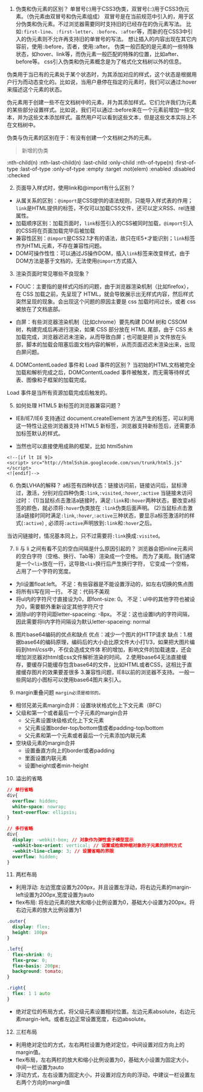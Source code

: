 1. 伪类和伪元素的区别？
单冒号(:)用于CSS3伪类，双冒号(::)用于CSS3伪元素。（伪元素由双冒号和伪元素组成）
双冒号是在当前规范中引入的，用于区分伪类和伪元素。不过浏览器需要同时支持旧的已经存在的伪元素写法。
比如`:first-line`、`:first-letter`、`:bofore`、`:after`等，而新的在CSS3中引入的伪元素则不允许再支持旧的单冒号的写法。
想让插入的内容出现在其它内容前，使用::before，否者，使用::after。
伪类一般匹配的是元素的一些特殊状态，如hover、link等，而伪元素一般匹配的特殊的位置，比如after、before等。
css引入伪类和伪元素概念是为了格式化文档树以外的信息。

伪类用于当已有的元素处于某个状态时，为其添加对应的样式，这个状态是根据用户行为而动态变化的。比如说，当用户悬停在指定的元素时，我们可以通过:hover来描述这个元素的状态。

伪元素用于创建一些不在文档树中的元素，并为其添加样式。它们允许我们为元素的某些部分设置样式。比如说，我们可以通过::before来在一个元素前增加一些文本，并为这些文本添加样式。虽然用户可以看到这些文本，但是这些文本实际上不在文档树中。

伪类与伪元素的区别在于：有没有创建一个文档树之外的元素。

> 新增的伪类

:nth-child(n) :nth-last-child(n) :last-child :only-child :nth-of-type(n) :first-of-type 
:last-of-type :only-of-type :empty :target :not(elem) :enabled :disabled :checked

2. 页面导入样式时，使用link和@import有什么区别？
- 从属关系的区别：`@import`是CSS提供的语法规则，只能导入样式表的作用；`link`是HTML提供的标签，不仅可以加载CSS文件，还可以定义RSS、rel连接属性。
- 加载顺序区别：加载页面时，`link`标签引入的CSS被同时加载，`@import`引入的CSS将在页面加载完毕后被加载
- 兼容性区别：`@import`是CSS2.1才有的语法，故只在IE5+才能识别；`link`标签作为HTML元素，不存在兼容性问题。
- DOM可操作性性：可以通过JS操作DOM，插入`link`标签来改变样式，由于DOM方法是基于文档的，无法使用`@import`方式插入

3. 渲染页面时常见哪些不良现象？

- FOUC：主要指的是样式闪烁的问题，由于浏览器渲染机制（比如firefox），在 CSS 加载之前，先呈现了 HTML，就会导致展示出无样式内容，然后样式突然呈现的现象。会出现这个问题的原因主要是 css 加载时间过长，或者 css 被放在了文档底部。

- 白屏：有些浏览器渲染机制（比如chrome）要先构建 DOM 树和 CSSOM 树，构建完成后再进行渲染，如果 CSS 部分放在 HTML 尾部，由于 CSS 未加载完成，浏览器迟迟未渲染，从而导致白屏；也可能是把 js 文件放在头部，脚本的加载会阻塞后面文档内容的解析，从而页面迟迟未渲染出来，出现白屏问题。

4. DOMContentLoaded 事件和 Load 事件的区别？
当初始的HTML文档被完全加载和解析完成之后，DOMContentLoaded 事件被触发，而无需等待样式表、图像和子框架的加载完成。

Load 事件是当所有资源加载完成后触发的。

5. 如何处理 HTML5 新标签的浏览器兼容问题？
- IE8/IE7/IE6 支持通过 document.createElement 方法产生的标签，可以利用这一特性让这些浏览器支持 HTML5 新标签，浏览器支持新标签后，还需要添加标签默认的样式。

- 当然也可以直接使用成熟的框架，比如 html5shim
```JS
<!--[if lt IE 9]>
<script> src="http://html5shim.googlecode.com/svn/trunk/html5.js"</script>
<![endif]-->
```
6. 伪类LVHA的解释？
a标签有四种状态：链接访问前，链接访问后，鼠标滑过，激活，分别对应四种伪类`:link`,`:visited`,`:hover`,`:active`
当链接未访问过时：
(1)当鼠标点击激活a链接时，满足`:link`和`:hover`两种状态，要改变a标签的颜色，就必须将`:hover`伪类放在
`:link`伪类后面声明。
(2)当鼠标点击激活a链接时同时满足`:link`,`:hover`,`:active`三种状态，要显示a标签激活时的样式(`:active`) ,
必须将`:active`声明放到`:link`和`:hover`之后。

当访问链接时，情况基本同上，只不过需要将`:link`换成`:visited`。

7. li 与 li 之间有看不见的空白间隔是什么原因引起的？
浏览器会把inline元素间的空白字符（空格、换行、Tab等）渲染成一个空格。
而为了美观。我们通常是一个`<li>`放在一行，这导致`<li>`换行后产生换行字符，
它变成一个空格，占用了一个字符的宽度。
- 为li设置float:left。 不足：有些容器是不能设置浮动的，如左右切换的焦点图
- 将所有li写在同一行。 不足：代码不美观
- 将ul内的字符尺寸直接设为0，即font-size: 0。 不足：ul中的其他字符也被设为0，需要额外重新设定其他字符尺寸
- 消除ul的字符间距letter-spaceing: -8px。 不足：这也设置li内的字符间隔，因此需要将li内字符间隔设为默认letter-spaceing: normal

8. 图片base64编码的优点和缺点
优点：减少一个图片的HTTP请求
缺点：1.根据base64的编码原理，编码后的大小会比原文件大小打1/3，如果把大图片编码到html/css中，不仅会造成文件体
积的增加，影响文件的加载速度，还会增加浏览器对html或css文件解析渲染的时间。
2.使用base64无法直接缓存，要缓存只能缓存包含base64的文件，比如HTML或者CSS，这相比于直接缓存图片的效果要差很多
3.兼容性问题，IE8以前的浏览器不支持。
一般一些网站的小图标可以使用base64图片来引入。

9. margin重叠问题
`margin必须是相邻的。`
- 相邻兄弟元素margin合并：设置块状格式化上下文元素（BFC）
- 父级和第一个或者最后一个子元素的margin合并
  - 父元素设置块级格式化上下文元素
  - 父元素设置border-top/bottom值或者padding-top/bottom
  - 父元素和第一个元素或者最后一个元素添加内联元素
- 空块级元素的margin合并
  - 设置垂直方向上的border或者padding
  - 里面设置内联元素
  - 设置height或者min-height


10. 溢出的省略
```CSS
// 单行省略
div{
  overflow: hidden;
  white-space: nowrap;
  text-overflow: ellipsis;
}

// 多行省略
div{
  display: -webkit-box; // 对象作为弹性盒子模型显示
  -webkit-box-orient: vertical; // 设置或检索伸缩对象的子元素的排列方式
  -webkit-line-clamp: 3; // 设置省略的界限
  overflow: hidden;
}
```

11. 两栏布局
- 利用浮动: 左边宽度设置为200px，并且设置左浮动，将右边元素的margin-left设置为200px,宽度设置为auto
- flex布局: 将左边元素的放大和缩小比例设置为0，基础大小设置为200px。将右边元素的放大比例设置为1
```CSS
.outer{
  display: flex;
  height: 100px
}

.left{
  flex-shrink: 0;
  flex-grow: 0;
  flex-basis: 200px;
  background: tomato;
}

.right{
  flex: 1 1 auto
}
```
- 绝对定位的布局方式，将父级元素设置相对位置。左边元素absolute，右边元素margin-left。或者左边正常设置宽度，右边absolute。

12. 三栏布局
- 利用绝对定位的方式，左右两栏设置为绝对定位，中间设置对应方向上的margin值。
- flex布局，左右两栏的放大和缩小比例设置为0，基础大小设置为固定大小，中间一栏设置为auto
- 浮动方式，左右设置为固定大小，并设置对应方向的浮动，中建议一栏设置左右两个方向的margin值